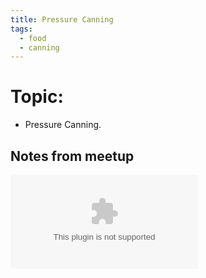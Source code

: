 ```yaml
---
title: Pressure Canning
tags:
  - food
  - canning
---
```

# Topic:
- Pressure Canning.

## Notes from meetup
![Canning Powerpoint](images/Alabama%20Vikings%20Canning.pptx)